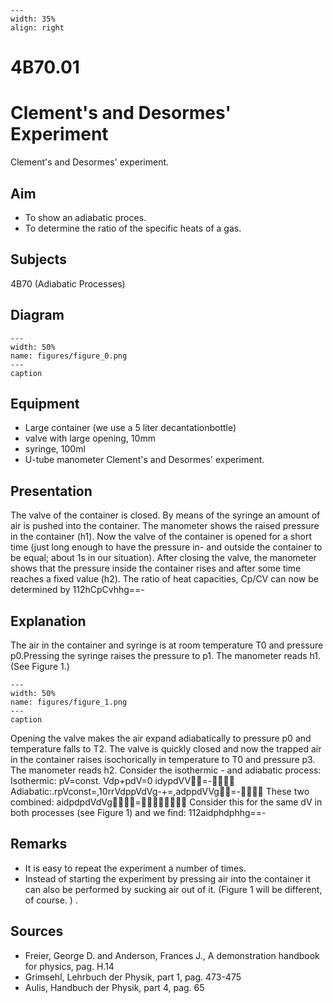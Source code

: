 
```{figure} /figures/busy.png
---
width: 35%
align: right
```
# 4B70.01 
  # Clement's and Desormes' Experiment 
 Clement's and Desormes' experiment.   
  
## Aim   
 
 *  To show an adiabatic proces. 
 *  To determine the ratio of the specific heats of a gas.
   
  
## Subjects   
 4B70 (Adiabatic Processes)   
  
## Diagram   
   
```{figure} figures/figure_0.png  
---  
width: 50%  
name: figures/figure_0.png  
---  
caption  
``` 
      
  
## Equipment   
 
 *  Large container (we use a 5 liter decantationbottle) 
 *  valve with large opening, 10mm 
 *  syringe, 100ml 
 *  U-tube manometer Clement's and Desormes' experiment.
    
  
## Presentation   
 The valve of the container is closed. By means of the syringe an amount of air is pushed into the container. The manometer shows the raised pressure in the container (h1). Now the valve of the container is opened for a short time (just long enough to have the pressure in- and outside the container to be equal; about 1s in our situation). After closing the valve, the manometer shows that the pressure inside the container rises and after some time reaches a fixed value (h2). The ratio of heat capacities, Cp/CV can now be determined by 112hCpCvhhg==-   
  
## Explanation   
 The air in the container and syringe is at room temperature T0 and pressure p0.Pressing the syringe raises the pressure to p1. The manometer reads h1. (See Figure 1.)    
```{figure} figures/figure_1.png  
---  
width: 50%  
name: figures/figure_1.png  
---  
caption  
``` 
 Opening the valve makes the air expand adiabatically to pressure p0 and temperature falls to T2. The valve is quickly closed and now the trapped air in the container raises isochorically in temperature to T0 and pressure p3. The manometer reads h2. Consider the isothermic - and adiabatic process: Isothermic: pV=const. Vdp+pdV=0 idypdVV=- Adiabatic:.rpVconst=,10rrVdppVdVg-+=,adppdVVg=- These two combined: aidpdpdVdVg= Consider this for the same dV in both processes (see Figure 1) and we find: 112aidphdphhg==-   
  
## Remarks   
 
 *  It is easy to repeat the experiment a number of times. 
 *  Instead of starting the experiment by pressing air into the container it can also be performed by sucking air out of it. (Figure 1 will be different, of course.
)  .     
  
## Sources   
 
 *  Freier, George D. and Anderson, Frances J., A demonstration handbook for physics, pag. H.14 
 *  Grimsehl, Lehrbuch der Physik, part 1, pag. 473-475 
 *  Aulis, Handbuch der Physik, part 4, pag. 65
  